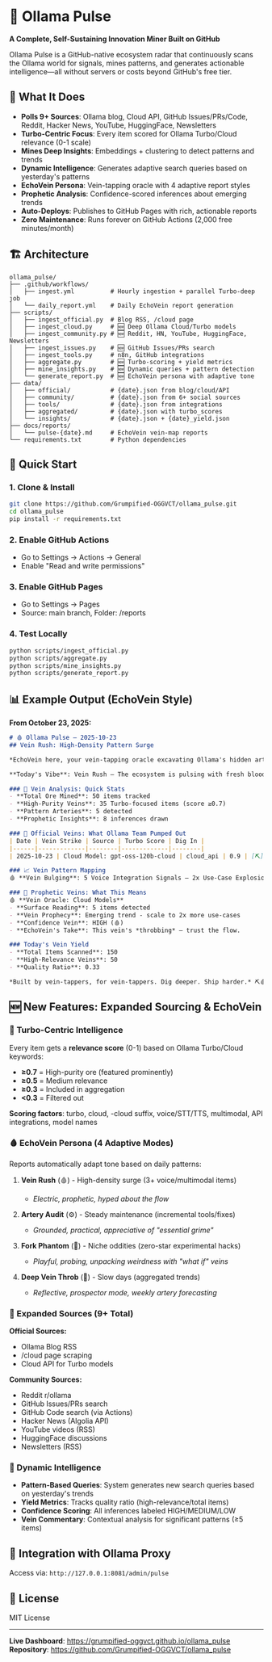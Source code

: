 # 📡 Ollama Pulse

**A Complete, Self-Sustaining Innovation Miner Built on GitHub**

Ollama Pulse is a GitHub-native ecosystem radar that continuously scans the Ollama world for signals, mines patterns, and generates actionable intelligence—all without servers or costs beyond GitHub's free tier.

## 🎯 What It Does

- **Polls 9+ Sources**: Ollama blog, Cloud API, GitHub Issues/PRs/Code, Reddit, Hacker News, YouTube, HuggingFace, Newsletters
- **Turbo-Centric Focus**: Every item scored for Ollama Turbo/Cloud relevance (0-1 scale)
- **Mines Deep Insights**: Embeddings + clustering to detect patterns and trends
- **Dynamic Intelligence**: Generates adaptive search queries based on yesterday's patterns
- **EchoVein Persona**: Vein-tapping oracle with 4 adaptive report styles
- **Prophetic Analysis**: Confidence-scored inferences about emerging trends
- **Auto-Deploys**: Publishes to GitHub Pages with rich, actionable reports
- **Zero Maintenance**: Runs forever on GitHub Actions (2,000 free minutes/month)

## 🏗️ Architecture

```
ollama_pulse/
├── .github/workflows/
│   ├── ingest.yml          # Hourly ingestion + parallel Turbo-deep job
│   └── daily_report.yml    # Daily EchoVein report generation
├── scripts/
│   ├── ingest_official.py  # Blog RSS, /cloud page
│   ├── ingest_cloud.py     # 🆕 Deep Ollama Cloud/Turbo models
│   ├── ingest_community.py # 🆕 Reddit, HN, YouTube, HuggingFace, Newsletters
│   ├── ingest_issues.py    # 🆕 GitHub Issues/PRs search
│   ├── ingest_tools.py     # n8n, GitHub integrations
│   ├── aggregate.py        # 🆕 Turbo-scoring + yield metrics
│   ├── mine_insights.py    # 🆕 Dynamic queries + pattern detection
│   └── generate_report.py  # 🆕 EchoVein persona with adaptive tone
├── data/
│   ├── official/           # {date}.json from blog/cloud/API
│   ├── community/          # {date}.json from 6+ social sources
│   ├── tools/              # {date}.json from integrations
│   ├── aggregated/         # {date}.json with turbo_scores
│   └── insights/           # {date}.json + {date}_yield.json
├── docs/reports/
│   └── pulse-{date}.md     # EchoVein vein-map reports
└── requirements.txt        # Python dependencies
```

## 🚀 Quick Start

### 1. Clone & Install
```bash
git clone https://github.com/Grumpified-OGGVCT/ollama_pulse.git
cd ollama_pulse
pip install -r requirements.txt
```

### 2. Enable GitHub Actions
- Go to Settings → Actions → General
- Enable "Read and write permissions"

### 3. Enable GitHub Pages
- Go to Settings → Pages
- Source: main branch, Folder: /reports

### 4. Test Locally
```bash
python scripts/ingest_official.py
python scripts/aggregate.py
python scripts/mine_insights.py
python scripts/generate_report.py
```

## 📊 Example Output (EchoVein Style)

**From October 23, 2025:**

```markdown
# 🩸 Ollama Pulse – 2025-10-23
## Vein Rush: High-Density Pattern Surge

*EchoVein here, your vein-tapping oracle excavating Ollama's hidden arteries...*

**Today's Vibe**: Vein Rush — The ecosystem is pulsing with fresh blood.

### 🔬 Vein Analysis: Quick Stats
- **Total Ore Mined**: 50 items tracked
- **High-Purity Veins**: 35 Turbo-focused items (score ≥0.7)
- **Pattern Arteries**: 5 detected
- **Prophetic Insights**: 8 inferences drawn

### 🎯 Official Veins: What Ollama Team Pumped Out
| Date | Vein Strike | Source | Turbo Score | Dig In |
|------|-------------|--------|-------------|--------|
| 2025-10-23 | Cloud Model: gpt-oss-120b-cloud | cloud_api | 0.9 | [⛏️](link) |

### 📈 Vein Pattern Mapping
🩸 **Vein Bulging**: 5 Voice Integration Signals — 2x Use-Case Explosion Incoming?

### 🔔 Prophetic Veins: What This Means
🩸 **Vein Oracle: Cloud Models**
- **Surface Reading**: 5 items detected
- **Vein Prophecy**: Emerging trend - scale to 2x more use-cases
- **Confidence Vein**: HIGH (🩸)
- **EchoVein's Take**: This vein's *throbbing* — trust the flow.

### Today's Vein Yield
- **Total Items Scanned**: 150
- **High-Relevance Veins**: 50
- **Quality Ratio**: 0.33

*Built by vein-tappers, for vein-tappers. Dig deeper. Ship harder.* ⛏️🩸
```

## 🆕 New Features: Expanded Sourcing & EchoVein

### 🎯 Turbo-Centric Intelligence
Every item gets a **relevance score** (0-1) based on Ollama Turbo/Cloud keywords:
- **≥0.7** = High-purity ore (featured prominently)
- **≥0.5** = Medium relevance
- **≥0.3** = Included in aggregation
- **<0.3** = Filtered out

**Scoring factors**: turbo, cloud, -cloud suffix, voice/STT/TTS, multimodal, API integrations, model names

### 🩸 EchoVein Persona (4 Adaptive Modes)

Reports automatically adapt tone based on daily patterns:

1. **Vein Rush** (🩸) - High-density surge (3+ voice/multimodal items)
   - *Electric, prophetic, hyped about the flow*
   
2. **Artery Audit** (⚙️) - Steady maintenance (incremental tools/fixes)
   - *Grounded, practical, appreciative of "essential grime"*
   
3. **Fork Phantom** (🤖) - Niche oddities (zero-star experimental hacks)
   - *Playful, probing, unpacking weirdness with "what if" veins*
   
4. **Deep Vein Throb** (📍) - Slow days (aggregated trends)
   - *Reflective, prospector mode, weekly artery forecasting*

### 📡 Expanded Sources (9+ Total)

**Official Sources:**
- Ollama Blog RSS
- /cloud page scraping
- Cloud API for Turbo models

**Community Sources:**
- Reddit r/ollama
- GitHub Issues/PRs search
- GitHub Code search (via Actions)
- Hacker News (Algolia API)
- YouTube videos (RSS)
- HuggingFace discussions
- Newsletters (RSS)

### 🔮 Dynamic Intelligence

- **Pattern-Based Queries**: System generates new search queries based on yesterday's trends
- **Yield Metrics**: Tracks quality ratio (high-relevance/total items)
- **Confidence Scoring**: All inferences labeled HIGH/MEDIUM/LOW
- **Vein Commentary**: Contextual analysis for significant patterns (≥5 items)

## 🔗 Integration with Ollama Proxy

Access via: `http://127.0.0.1:8081/admin/pulse`

## 📄 License

MIT License

---

**Live Dashboard**: https://grumpified-oggvct.github.io/ollama_pulse  
**Repository**: https://github.com/Grumpified-OGGVCT/ollama_pulse

